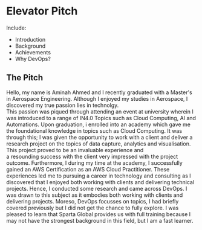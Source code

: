 # Elevator Pitch
Include:
* Introduction
* Background
* Achievements
* Why DevOps?

## The Pitch
Hello, my name is Aminah Ahmed and I recently graduated with a Master's in Aerospace Engineering.
Although I enjoyed my studies in Aerospace, I discovered my true passion lies in technolgy.  
This passion was piqued through attending an event at university wherein I was introduced
to a range of IN4.0 Topics such as Cloud Computing, AI and Automations.
Upon graduation, i enrolled into an academy which gave me the foundational knowledge in topics
such as Cloud Computing. It was through this; I was given the opportunity to work with a
client and deliver a research project on the topics of data capture, analytics and visualisation. This project proved to be an invaluable experience and        
a resounding success with the client very impressed with the project outcome. Furthermore, I during my time at 
the academy, I successfully gained an AWS Certification as an AWS Cloud Practitioner. These experiences
led me to pursuing a career in technology and consulting as I discovered that I enjoyed both working with clients
and delivering technical projects. Hence, I conducted some research and came across DevOps.
I was drawn to this subject as it embodies both working with clients and delivering projects. Moreso, DevOps
focusses on topics, I had briefly covered previously but I did not get the chance
to fully explore. I was pleased to learn that Sparta Global provides us with full training because I may not have
the strongest background in this field, but I am a fast learner.

